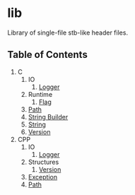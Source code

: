 # lib
Library of single-file stb-like header files.

## Table of Contents
1. C
    1. IO
        1. [Logger](/docs/en-UK/c/io/logger.md)
    2. Runtime
        1. [Flag](/docs/en-UK/c/runtime/flag.md)
    3. [Path](/docs/en-UK/c/path.md)
    4. [String Builder](/docs/en-UK/c/string-builder.md)
    5. [String](/docs/en-UK/c/string.md)
    6. [Version](/docs/en-UK/c/version.md)
2. CPP
    1. IO
        1. [Logger](/docs/en-UK/cpp/io/logger.md)
    2. Structures
        1. [Version](/docs/en-UK/cpp/structures/version.md)
    3. [Exception](/docs/en-UK/cpp/exception.md)
    4. [Path](/docs/en-UK/cpp/path.md)